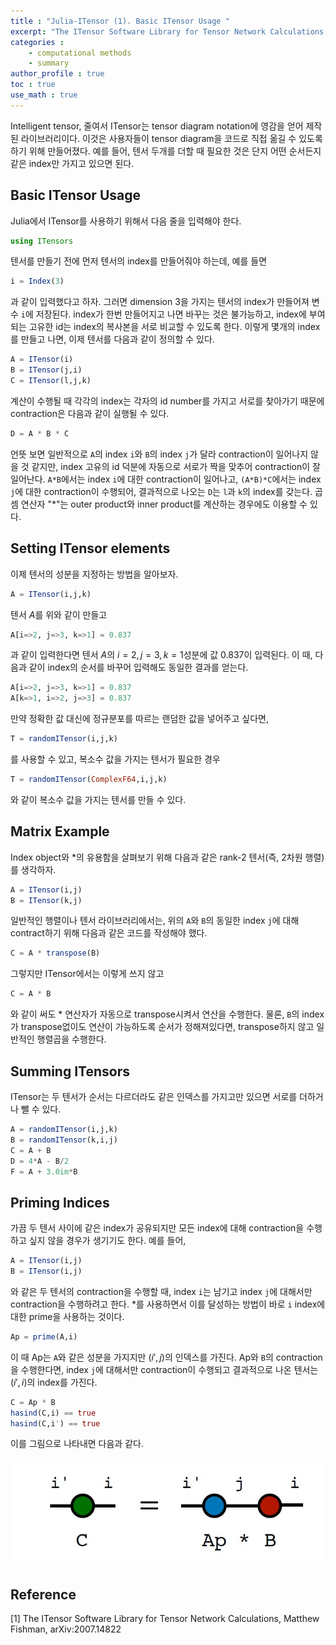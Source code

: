 ```yaml
---
title : "Julia-ITensor (1). Basic ITensor Usage "
excerpt: "The ITensor Software Library for Tensor Network Calculations, Matthew Fishman, arXiv:2007.14822"
categories :
    - computational methods
    - summary
author_profile : true
toc : true
use_math : true
---
```


Intelligent tensor, 줄여서 ITensor는 tensor diagram notation에 영감을 얻어 제작된 라이브러리이다. 이것은 사용자들이 tensor diagram을 코드로 직접 옮길 수 있도록 하기 위해 만들어졌다. 예를 들어, 텐서 두개를 더할 때 필요한 것은 단지 어떤 순서든지 같은 index만 가지고 있으면 된다.

## Basic ITensor Usage

Julia에서 ITensor를 사용하기 위해서 다음 줄을 입력해야 한다.

```julia 
using ITensors
```

텐서를 만들기 전에 먼저 텐서의 index를 만들어줘야 하는데, 예를 들면

```julia
i = Index(3)
```

과 같이 입력했다고 하자. 그러면 dimension $3$을 가지는 텐서의 index가 만들어져 변수 `i`에 저장된다. index가 한번 만들어지고 나면 바꾸는 것은 불가능하고, index에 부여되는 고유한 id는 index의 복사본을 서로 비교할 수 있도록 한다. 이렇게 몇개의 index를 만들고 나면, 이제 텐서를 다음과 같이 정의할 수 있다.

```julia
A = ITensor(i)
B = ITensor(j,i)
C = ITensor(l,j,k)
```

계산이 수행될 때 각각의 index는 각자의 id number를 가지고 서로를 찾아가기 때문에 contraction은 다음과 같이 실행될 수 있다.

```julia
D = A * B * C
```

언뜻 보면 일반적으로 `A`의 index `i`와 `B`의 index `j`가 달라 contraction이 일어나지 않을 것 같지만, index 고유의 id 덕분에 자동으로 서로가 짝을 맞추어 contraction이 잘 일어난다. `A*B`에서는 index `i`에 대한 contraction이 일어나고, `(A*B)*C`에서는 index `j`에 대한 contraction이 수행되어, 결과적으로 나오는 `D`는 `l`과 `k`의 index를 갖는다. 곱셈 연산자 "$\ast$"는 outer product와 inner product를 계산하는 경우에도 이용할 수 있다.

## Setting ITensor elements

이제 텐서의 성분을 지정하는 방법을 알아보자.

```julia
A = ITensor(i,j,k)
```

텐서 $A$를 위와 같이 만들고

```julia
A[i=>2, j=>3, k=>1] = 0.837
```

과 같이 입력한다면 텐서 $A$의 $i=2, j=3, k=1$성분에 값 $0.837$이 입력된다. 이 때, 다음과 같이 index의 순서를 바꾸어 입력해도 동일한 결과를 얻는다.

```julia
A[i=>2, j=>3, k=>1] = 0.837
A[k=>1, i=>2, j=>3] = 0.837
```

만약 정확한 값 대신에 정규분포를 따르는 랜덤한 값을 넣어주고 싶다면,

```julia
T = randomITensor(i,j,k)
```

를 사용할 수 있고, 복소수 값을 가지는 텐서가 필요한 경우

```julia
T = randomITensor(ComplexF64,i,j,k)
```

와 같이 복소수 값을 가지는 텐서를 만들 수 있다.

## Matrix Example

Index object와 $\ast$의 유용함을 살펴보기 위해 다음과 같은 rank-2 텐서(즉, 2차원 행렬)를 생각하자.

```julia
A = ITensor(i,j)
B = ITensor(k,j)
```

일반적인 행렬이나 텐서 라이브러리에서는, 위의 `A`와 `B`의 동일한 index `j`에 대해 contract하기 위해 다음과 같은 코드를 작성해야 했다.

```julia
C = A * transpose(B)
```

그렇지만 ITensor에서는 이렇게 쓰지 않고

```julia
C = A * B
```

와 같이 써도 $\ast$ 연산자가 자동으로 transpose시켜서 연산을 수행한다. 물론, `B`의 index가 transpose없이도 연산이 가능하도록 순서가 정해져있다면, transpose하지 않고 일반적인 행렬곱을 수행한다.

## Summing ITensors

ITensor는 두 텐서가 순서는 다르더라도 같은 인덱스를 가지고만 있으면 서로를 더하거나 뺄 수 있다.

```julia
A = randomITensor(i,j,k)
B = randomITensor(k,i,j)
C = A + B
D = 4*A - B/2
F = A + 3.0im*B
```

## Priming Indices

가끔 두 텐서 사이에 같은 index가 공유되지만 모든 index에 대해 contraction을 수행하고 싶지 않을 경우가 생기기도 한다. 예를 들어,

```julia
A = ITensor(i,j)
B = ITensor(i,j)
```

와 같은 두 텐서의 contraction을 수행할 때, index `i`는 남기고 index `j`에 대해서만 contraction을 수행하려고 한다. $\ast$를 사용하면서 이를 달성하는 방법이 바로 `i` index에 대한 prime을 사용하는 것이다.

```julia
Ap = prime(A,i)
```

이 때 Ap는 `A`와 같은 성분을 가지지만 $(i',j)$의 인덱스를 가진다. Ap와 `B`의 contraction을 수행한다면, index `j`에 대해서만 contraction이 수행되고 결과적으로 나온 텐서는 $(i',i)$의 index를 가진다.

```julia
C = Ap * B
hasind(C,i) == true
hasind(C,i') == true
```

이를 그림으로 나타내면 다음과 같다.

![ex_screenshot](/assets/images/JuliaITensor/jit1.jpg)






## Reference

[1] The ITensor Software Library for Tensor Network Calculations, Matthew Fishman, 	arXiv:2007.14822